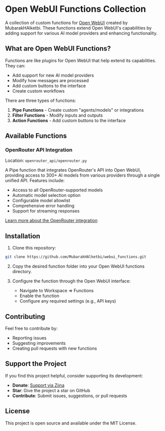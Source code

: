 # Open WebUI Functions Collection

A collection of custom functions for [Open WebUI](https://github.com/open-webui/open-webui) created by MubarakHAlketbi. These functions extend Open WebUI's capabilities by adding support for various AI model providers and enhancing functionality.

## What are Open WebUI Functions?

Functions are like plugins for Open WebUI that help extend its capabilities. They can:
- Add support for new AI model providers
- Modify how messages are processed
- Add custom buttons to the interface
- Create custom workflows

There are three types of functions:
1. **Pipe Functions** - Create custom "agents/models" or integrations
2. **Filter Functions** - Modify inputs and outputs
3. **Action Functions** - Add custom buttons to the interface

## Available Functions

### OpenRouter API Integration
Location: `openrouter_api/openrouter.py`

A Pipe function that integrates OpenRouter's API into Open WebUI, providing access to 300+ AI models from various providers through a single unified API. Features include:
- Access to all OpenRouter-supported models
- Automatic model selection option
- Configurable model allowlist
- Comprehensive error handling
- Support for streaming responses

[Learn more about the OpenRouter integration](openrouter_api/DESCRIPTION.md)

## Installation

1. Clone this repository:
```bash
git clone https://github.com/MubarakHAlketbi/webui_functions.git
```

2. Copy the desired function folder into your Open WebUI functions directory.

3. Configure the function through the Open WebUI interface:
   - Navigate to Workspace => Functions
   - Enable the function
   - Configure any required settings (e.g., API keys)

## Contributing

Feel free to contribute by:
- Reporting issues
- Suggesting improvements
- Creating pull requests with new functions

## Support the Project

If you find this project helpful, consider supporting its development:

- **Donate**: [Support via Ziina](https://pay.ziina.com/MubarakHAlketbi)
- **Star**: Give the project a star on GitHub
- **Contribute**: Submit issues, suggestions, or pull requests

## License

This project is open source and available under the MIT License.